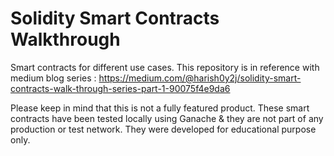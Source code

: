 # Solidity Smart Contracts Walkthrough

Smart contracts for different use cases. This repository is in reference with medium blog series : https://medium.com/@harish0y2j/solidity-smart-contracts-walk-through-series-part-1-90075f4e9da6

Please keep in mind that this is not a fully featured product. These smart contracts have been tested locally using Ganache & they are not part of any production or test network. They were developed for educational purpose only.
